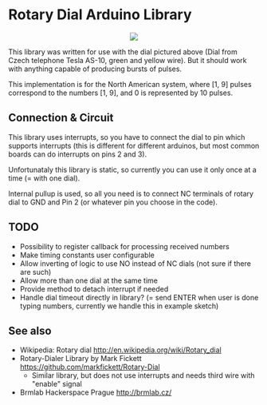 # Rotary Dial Arduino Library


<p align="center"><img src="https://i.imgur.com/SHSXXla.png" /></p>

This library was written for use with the dial pictured above (Dial from Czech telephone Tesla AS-10, green and yellow wire). But it should work with anything capable of producing bursts of pulses.

This implementation is for the North American system, where [1, 9] pulses correspond to the numbers [1, 9], and 0 is represented by 10 pulses.

## Connection & Circuit

This library uses interrupts, so you have to connect the dial to pin which supports interrupts (this is different for different arduinos, but most common boards can do interrupts on pins 2 and 3).

Unfortunataly this library is static, so currently you can use it only once at a time (= with one dial).

Internal pullup is used, so all you need is to connect NC terminals of rotary dial to GND and Pin 2 (or whatever pin you choose in the code).

## TODO

  * Possibility to register callback for processing received numbers
  * Make timing constants user configurable
  * Allow inverting of logic to use NO instead of NC dials (not sure if there are such)
  * Allow more than one dial at the same time
  * Provide method to detach interrupt if needed
  * Handle dial timeout directly in library? (= send ENTER when user is done typing numbers, currently we handle this in example sketch)

## See also

  * Wikipedia: Rotary dial http://en.wikipedia.org/wiki/Rotary_dial
  * Rotary-Dialer Library by Mark Fickett https://github.com/markfickett/Rotary-Dial
    * Similar library, but does not use interrupts and needs third wire with "enable" signal
  * Brmlab Hackerspace Prague http://brmlab.cz/
